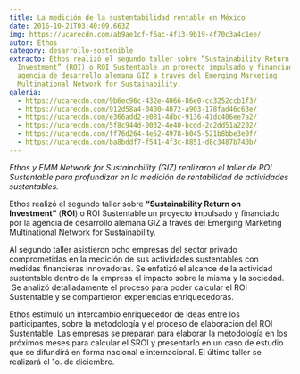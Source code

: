 ```yaml
---
title: La medición de la sustentabilidad rentable en México
date: 2016-10-21T03:40:09.663Z
img: https://ucarecdn.com/ab9ae1cf-f6ac-4f13-9b19-4f70c3a4c1ee/
autor: Ethos
category: desarrollo-sostenible
extracto: Ethos realizó el segundo taller sobre “Sustainability Return on
  Investment” (ROI) o ROI Sustentable un proyecto impulsado y financiado por la
  agencia de desarrollo alemana GIZ a través del Emerging Marketing
  Multinational Network for Sustainability.
galeria:
  - https://ucarecdn.com/9b6ec96c-432e-4066-86e0-cc3252ccb1f3/
  - https://ucarecdn.com/912d58a4-0400-4072-a903-178fad46c63e/
  - https://ucarecdn.com/e366add2-e081-4dbc-9136-41dc406ee7a2/
  - https://ucarecdn.com/5f8c944d-0032-4e40-bcdd-2c2dd51a2202/
  - https://ucarecdn.com/ff76d264-4e52-4978-b045-521b8bbe3e0f/
  - https://ucarecdn.com/ba8bddf7-f541-4f3c-8851-d8c3487b740b/
---
```

*Ethos y EMM Network for Sustainability (GIZ) realizaron el taller de ROI Sustentable para profundizar en la medición de rentabilidad de actividades sustentables.*

Ethos realizó el segundo taller sobre **“Sustainability Return on Investment”** (**ROI**) o ROI Sustentable un proyecto impulsado y financiado por la agencia de desarrollo alemana GIZ a través del Emerging Marketing Multinational Network for Sustainability. 

Al segundo taller asistieron ocho empresas del sector privado comprometidas en la medición de sus actividades sustentables con medidas financieras innovadoras. Se enfatizó el alcance de la actividad sustentable dentro de la empresa el impacto sobre la misma y la sociedad.  Se analizó detalladamente el proceso para poder calcular el ROI Sustentable y se compartieron experiencias enriquecedoras. 

Ethos estimuló un intercambio enriquecedor de ideas entre los participantes, sobre la metodología y el proceso de elaboración del ROI Sustentable. Las empresas se preparan para elaborar la metodología en los próximos meses para calcular el SROI y presentarlo en un caso de estudio que se difundirá en forma nacional e internacional. El último taller se realizará el 1o. de diciembre.